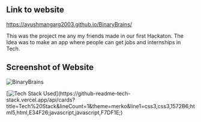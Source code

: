 ## Link to website
https://ayushmangarg2003.github.io/BinaryBrains/

This was the project me any my friends made in our first Hackaton. The Idea was to make an app where people can get jobs and internships in Tech.

## Screenshot of Website
![BinaryBrains](https://user-images.githubusercontent.com/105537793/212305489-66cb8187-fe7c-4ff5-a065-2100d3bec9f2.png)

[![Tech Stack Used](https://github-readme-tech-stack.vercel.app/api/cards?title=Tech%20Stack&lineCount=1&theme=merko&line1=css3,css3,1572B6;html5,html,E34F26;javascript,javascript,F7DF1E;)](https://github-readme-tech-stack.vercel.app/api/cards?title=Tech%20Stack&lineCount=1&theme=merko&line1=css3,css3,1572B6;html5,html,E34F26;javascript,javascript,F7DF1E;)
